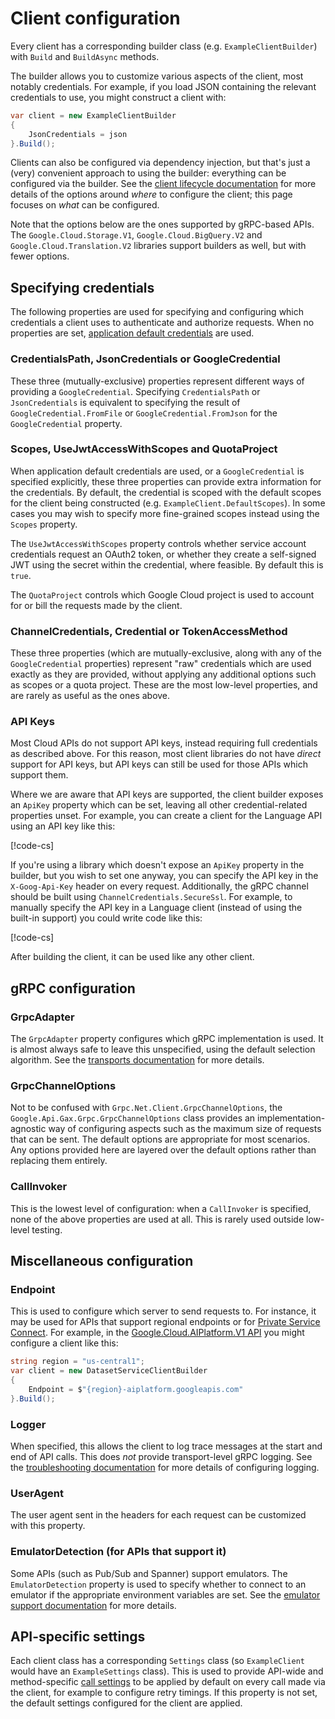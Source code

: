 # Client configuration

Every client has a corresponding builder class (e.g. `ExampleClientBuilder`) with `Build` and `BuildAsync`
methods.

The builder allows you to customize various aspects of the client, most notably credentials. For example,
if you load JSON containing the relevant credentials to use, you might construct a client with:

```csharp
var client = new ExampleClientBuilder
{
    JsonCredentials = json
}.Build();
```

Clients can also be configured via dependency injection, but that's just a (very) convenient approach to using the
builder: everything can be configured via the builder. See the [client lifecycle documentation](client-lifecycle.md)
for more details of the options around *where* to configure the client; this page focuses on *what* can
be configured.

Note that the options below are the ones supported by gRPC-based APIs. The `Google.Cloud.Storage.V1`, `Google.Cloud.BigQuery.V2`
and `Google.Cloud.Translation.V2` libraries support builders as well, but with fewer options.

## Specifying credentials

The following properties are used for specifying and configuring which credentials a client
uses to authenticate and authorize requests. When no properties are set,
[application default credentials](https://cloud.google.com/docs/authentication/production#automatically) are used.

### CredentialsPath, JsonCredentials or GoogleCredential

These three (mutually-exclusive) properties represent different ways of providing a `GoogleCredential`. Specifying
`CredentialsPath` or `JsonCredentials` is equivalent to specifying the result of `GoogleCredential.FromFile` or
`GoogleCredential.FromJson` for the `GoogleCredential` property.

### Scopes, UseJwtAccessWithScopes and QuotaProject

When application default credentials are used, or a `GoogleCredential` is specified explicitly,
these three properties can provide extra information for the credentials. By default, the credential is scoped
with the default scopes for the client being constructed (e.g. `ExampleClient.DefaultScopes`). In some cases you
may wish to specify more fine-grained scopes instead using the `Scopes` property.

The `UseJwtAccessWithScopes` property controls whether service account credentials request an OAuth2 token, or whether they create
a self-signed JWT using the secret within the credential, where feasible. By default this is `true`.

The `QuotaProject` controls which Google Cloud project is used to account for or bill the requests made by the client.

### ChannelCredentials, Credential or TokenAccessMethod

These three properties (which are mutually-exclusive, along with any of the `GoogleCredential` properties)
represent "raw" credentials which are used exactly as they are provided, without
applying any additional options such as scopes or a quota project. These are the most low-level
properties, and are rarely as useful as the ones above.

### API Keys

Most Cloud APIs do not support API keys, instead requiring full credentials as described above. For this
reason, most client libraries do not have *direct* support for API keys, but API keys can still be used
for those APIs which support them.

Where we are aware that API keys are supported, the client builder
exposes an `ApiKey` property which can be set, leaving all other
credential-related properties unset. For example, you can create a
client for the Language API using an API key like this:

[!code-cs[](../examples/help.Configuration.txt#ApiKey_Simple)]

If you're using a library which doesn't expose an `ApiKey` property
in the builder, but you wish to set one anyway, you can specify the
API key in the `X-Goog-Api-Key` header on every request.
Additionally, the gRPC channel should be built using
`ChannelCredentials.SecureSsl`. For example, to manually specify the
API key in a Language client (instead of using the built-in support)
you could write code like this:

[!code-cs[](../examples/help.Configuration.txt#ApiKey_Manual)]

After building the client, it can be used like any other client.

## gRPC configuration

### GrpcAdapter

The `GrpcAdapter` property configures which gRPC implementation is used. It is almost always safe to leave this unspecified,
using the default selection algorithm. See the [transports documentation](transports.md) for more details.

### GrpcChannelOptions

Not to be confused with `Grpc.Net.Client.GrpcChannelOptions`, the `Google.Api.Gax.Grpc.GrpcChannelOptions` class provides
an implementation-agnostic way of configuring aspects such as the maximum size of requests that can be sent. The default
options are appropriate for most scenarios. Any options provided here are layered over the default options rather than
replacing them entirely.

### CallInvoker

This is the lowest level of configuration: when a `CallInvoker` is specified, none of the above properties are
used at all. This is rarely used outside low-level testing.

## Miscellaneous configuration

### Endpoint

This is used to configure which server to send requests to. For instance, it may be used for APIs that support regional endpoints
or for [Private Service Connect](https://cloud.google.com/vpc/docs/configure-private-service-connect-apis#configure-p-dns).
For example, in the [Google.Cloud.AIPlatform.V1 API](https://cloud.google.com/dotnet/docs/reference/Google.Cloud.AIPlatform.V1/latest)
you might configure a client like this:

```csharp
string region = "us-central1";
var client = new DatasetServiceClientBuilder
{
    Endpoint = $"{region}-aiplatform.googleapis.com"
}.Build();
```

### Logger

When specified, this allows the client to log trace messages at the start and end of API calls. This
does *not* provide transport-level gRPC logging. See the [troubleshooting documentation](troubleshooting.md)
for more details of configuring logging.

### UserAgent

The user agent sent in the headers for each request can be customized with this property.

### EmulatorDetection (for APIs that support it)

Some APIs (such as Pub/Sub and Spanner) support emulators. The `EmulatorDetection` property is used
to specify whether to connect to an emulator if the appropriate environment variables are set. See
the [emulator support documentation](emulators.md) for more details.

## API-specific settings

Each client class has a corresponding `Settings` class (so `ExampleClient` would have an `ExampleSettings` class).
This is used to provide API-wide and method-specific [call settings](call-settings.md) to be applied by default
on every call made via the client, for example to configure retry timings. If this property is not set,
the default settings configured for the client are applied.
